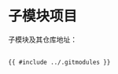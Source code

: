 # 子模块项目

子模块及其仓库地址：

<pre>
  <code class="language-toml hljs ini">
{{ #include ../.gitmodules }}
  </code>
</pre>
